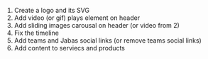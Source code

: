 1) Create a logo and its SVG
2) Add video (or gif) plays element on header 
3) Add sliding images carousal on header (or video from 2)
4) Fix the timeline
5) Add teams and Jabas social links (or remove teams social links)
6) Add content to serviecs and products 
